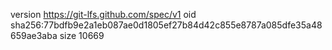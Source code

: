 version https://git-lfs.github.com/spec/v1
oid sha256:77bdfb9e2a1eb087ae0d1805ef27b84d42c855e8787a085dfe35a48659ae3aba
size 10669
